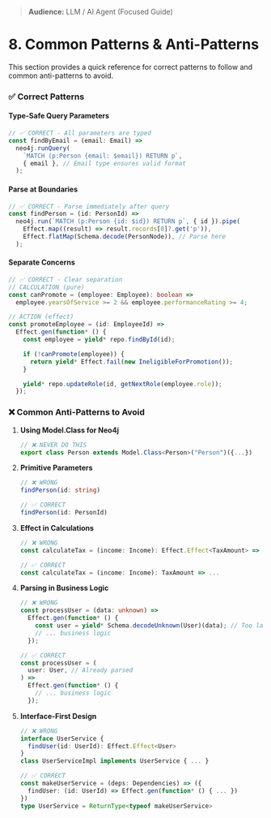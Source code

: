 > **Audience:** LLM / AI Agent (Focused Guide)

# 8. Common Patterns & Anti-Patterns

This section provides a quick reference for correct patterns to follow and common anti-patterns to avoid.

### ✅ Correct Patterns

#### Type-Safe Query Parameters

```typescript
// ✅ CORRECT - All parameters are typed
const findByEmail = (email: Email) =>
  neo4j.runQuery(
    `MATCH (p:Person {email: $email}) RETURN p`,
    { email }, // Email type ensures valid format
  );
```

#### Parse at Boundaries

```typescript
// ✅ CORRECT - Parse immediately after query
const findPerson = (id: PersonId) =>
  neo4j.run(`MATCH (p:Person {id: $id}) RETURN p`, { id }).pipe(
    Effect.map((result) => result.records[0]?.get('p')),
    Effect.flatMap(Schema.decode(PersonNode)), // Parse here
  );
```

#### Separate Concerns

```typescript
// ✅ CORRECT - Clear separation
// CALCULATION (pure)
const canPromote = (employee: Employee): boolean =>
  employee.yearsOfService >= 2 && employee.performanceRating >= 4;

// ACTION (effect)
const promoteEmployee = (id: EmployeeId) =>
  Effect.gen(function* () {
    const employee = yield* repo.findById(id);

    if (!canPromote(employee)) {
      return yield* Effect.fail(new IneligibleForPromotion());
    }

    yield* repo.updateRole(id, getNextRole(employee.role));
  });
```

### ❌ Common Anti-Patterns to Avoid

1. **Using Model.Class for Neo4j**

   ```typescript
   // ❌ NEVER DO THIS
   export class Person extends Model.Class<Person>("Person")({...})
   ```

2. **Primitive Parameters**

   ```typescript
   // ❌ WRONG
   findPerson(id: string)

   // ✅ CORRECT
   findPerson(id: PersonId)
   ```

3. **Effect in Calculations**

   ```typescript
   // ❌ WRONG
   const calculateTax = (income: Income): Effect.Effect<TaxAmount> => ...

   // ✅ CORRECT
   const calculateTax = (income: Income): TaxAmount => ...
   ```

4. **Parsing in Business Logic**

   ```typescript
   // ❌ WRONG
   const processUser = (data: unknown) =>
     Effect.gen(function* () {
       const user = yield* Schema.decodeUnknown(User)(data); // Too late!
       // ... business logic
     });

   // ✅ CORRECT
   const processUser = (
     user: User, // Already parsed
   ) =>
     Effect.gen(function* () {
       // ... business logic
     });
   ```

5. **Interface-First Design**

   ```typescript
   // ❌ WRONG
   interface UserService {
     findUser(id: UserId): Effect.Effect<User>
   }
   class UserServiceImpl implements UserService { ... }

   // ✅ CORRECT
   const makeUserService = (deps: Dependencies) => ({
     findUser: (id: UserId) => Effect.gen(function* () { ... })
   })
   type UserService = ReturnType<typeof makeUserService>
   ```
